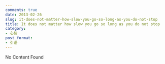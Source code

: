 ```yaml
---
comments: true
date: 2013-02-26
slug: it-does-not-matter-how-slow-you-go-so-long-as-you-do-not-stop
title: It does not matter how slow you go so long as you do not stop
category:
- 心情
post_format:
- 引语
---
```

No Content Found
